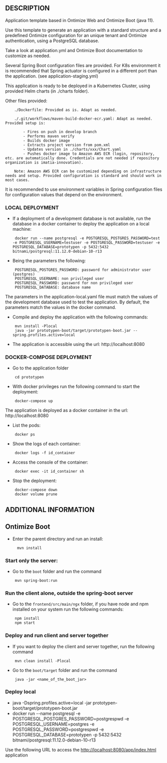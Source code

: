## DESCRIPTION

Application template based in Ontimize Web and Ontimize Boot (java 11).

Use this template to generate an application with a standard structure and a predefined Ontimize configuration for an unique tenant and Ontimize authentication, using a PostgreSQL database.

Take a look at application.yml and Ontimize Boot documentation to customize as needed.

Several Spring Boot configuration files are provided. For K8s environment it is recommended that Spring actuator is configured in a different port than the application. (see application-staging.yml)

This application is ready to be deployed in a Kubernetes Cluster, using provided Helm charts (in ./charts folder).

Other files provided:

		./Dockerfile: Provided as is. Adapt as needed.

		./.git/workflows/maven-build-docker-ecr.yaml: Adapt as needed. Provided setup is:

			- Fires on push in develop branch
			- Performs maven verify
			- Builds docker image
			- Extracts project version from pom.xml
			- Updates version in ./charts/xxx/Chart.yaml
			- Pushes docker image to Amazon AWS ECR (login, repository, etc. are automatically done. Credentials are not needed if repository organization is imatia-innovation).

		Note: Amazon AWS ECR can be customized depending on infrastructure needs and setup. Provided configuration is standard and should work in most cases.

It is recommended to use environment variables in Spring configuration files for configuration values that depend on the environment.

### LOCAL DEPLOYMENT

 - If a deployment of a development database is not available, run the database in a docker container to deploy the application on a local machine:

		docker run --name postgresql -e POSTGRESQL_POSTGRES_PASSWORD=test -e POSTGRESQL_USERNAME=testuser -e POSTGRESQL_PASSWORD=testuser -e POSTGRESQL_DATABASE=prototypen -p 5432:5432 bitnami/postgresql:11.12.0-debian-10-r13

 - Being the parameters the following:

		POSTGRESQL_POSTGRES_PASSWORD: password for administrator user (postgres)
		POSTGRESQL_USERNAME: non privileged user
		POSTGRESQL_PASSWORD: password for non privileged user
		POSTGRESQL_DATABASE: database name

The parameters in the application-local.yaml file must match the values of the development database used to test the application. By default, the parameters match the values in the docker command.

 - Compile and deploy the application with the following commands:

		mvn install -Plocal
		java -jar prototypen-boot/target/prototypen-boot.jar --spring.profiles.active=local

 - The application is accessible using the url: http://localhost:8080

### DOCKER-COMPOSE DEPLOYMENT

 - Go to the application folder

		cd prototypen

 - With docker privileges run the following command to start the deployment:

		docker-compose up

The application is deployed as a docker container in the url: http://localhost:8080

 - List the pods:

		docker ps

 - Show the logs of each container:

		docker logs -f id_container

 - Access the console of the container:

		docker exec -it id_container sh

 - Stop the deployment:

		docker-compose down
		docker volume prune

## ADDITIONAL INFORMATION

## Ontimize Boot

- Enter the parent directory and run an install:

		mvn install

### Start only the server:
 - Go to the `boot` folder and run the command

		mvn spring-boot:run

### Run the client alone, outside the spring-boot server

 - Go to the `frontend/src/main/ngx` folder, if you have node and npm installed on your system run the following commands:

		npm install
		npm start

### Deploy and run client and server together
 - If you want to deploy the client and server together, run the following command

		mvn clean install -Plocal

 - Go to the `boot/target` folder and run the command

 		java -jar <name_of_the_boot_jar>

### Deploy local
  - java -Dspring.profiles.active=local -jar prototypen-boot/target/prototypen-boot.jar
  - docker run --name postgresql -e POSTGRESQL_POSTGRES_PASSWORD=postgrespwd -e POSTGRESQL_USERNAME=postgres -e POSTGRESQL_PASSWORD=postgrespwd -e POSTGRESQL_DATABASE=prototypen -p 5432:5432 bitnami/postgresql:11.12.0-debian-10-r13

Use the following URL to access the [http://localhost:8080/app/index.html](http://localhost:8080/app/index.html) application
